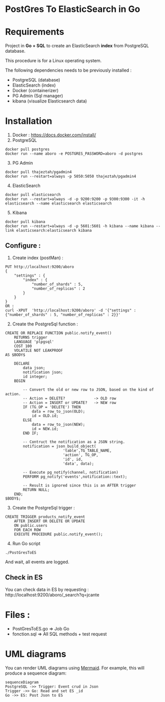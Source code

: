 # PostGres To ElasticSearch in Go




# Requirements
Project in **Go + SQL**  to create an ElasticSearch **index** from PostgreSQL database.

This procedure is for a Linux operating system.

The following dependencies needs to be previously installed :
* PostgreSQL (database)
* ElasticSearch (index)
* Docker (containerizer)
* PG Admin (Sql manager)
* kibana (visualize Elasticsearch data)


# Installation


1. Docker :  https://docs.docker.com/install/
2. PostgreSQL
```
docker pull postgres
docker run --name aboro -e POSTGRES_PASSWORD=aboro -d postgres
```

3. PG Admin
```
docker pull thajeztah/pgadmin4
docker run --restart=always -p 5050:5050 thajeztah/pgadmin4
```
4. ElasticSearch
```
docker pull elasticsearch
docker run --restart=always -d -p 9200:9200 -p 9300:9300 -it -h elasticsearch --name elasticsearch elasticsearch
```

5. Kibana
```
docker pull kibana
docker run --restart=always -d -p 5601:5601 -h kibana --name kibana --link elasticsearch:elasticsearch kibana
```

## Configure :
1. Create index (postMan) :
```
PUT http://localhost:9200/aboro
{
    "settings" : {
        "index" : {
            "number_of_shards" : 5,
            "number_of_replicas" : 2
        }
    }
}
OR :
curl -XPUT  'http://localhost:9200/aboro' -d '{"settings" : {"number_of_shards" : 5, "number_of_replicas" : 2}}'
```
2. Create the PostgreSql function :
```
CREATE OR REPLACE FUNCTION public.notify_event()
    RETURNS trigger
    LANGUAGE 'plpgsql'
    COST 100
    VOLATILE NOT LEAKPROOF
AS $BODY$

    DECLARE
        data json;
        notification json;
        id integer;
    BEGIN

        -- Convert the old or new row to JSON, based on the kind of action.
        -- Action = DELETE?             -> OLD row
        -- Action = INSERT or UPDATE?   -> NEW row
        IF (TG_OP = 'DELETE') THEN
            data = row_to_json(OLD);
            id = OLD.id;
        ELSE
            data = row_to_json(NEW);
            id = NEW.id;
        END IF;

        -- Contruct the notification as a JSON string.
        notification = json_build_object(
                          'table',TG_TABLE_NAME,
                          'action', TG_OP,
                          'id', id,
                          'data', data);

        -- Execute pg_notify(channel, notification)
        PERFORM pg_notify('events',notification::text);

        -- Result is ignored since this is an AFTER trigger
        RETURN NULL;
    END;
$BODY$;
```

3. Create the PostgreSql trigger :
```
CREATE TRIGGER products_notify_event
    AFTER INSERT OR DELETE OR UPDATE
    ON public.users
    FOR EACH ROW
    EXECUTE PROCEDURE public.notify_event();
```
4. Run Go script
```
./PostGresToES
```
And wait, all events are logged.

## Check in ES
You can check data in ES by requesting : http://localhost:9200/aboro/_search?q=jcante

# Files :
- PostGresToES.go => Job Go
- fonction.sql => All SQL methods + test request

# UML diagrams

You can render UML diagrams using [Mermaid](https://mermaidjs.github.io/). For example, this will produce a sequence diagram:

```mermaid
sequenceDiagram
PostgreSQL ->> Trigger: Event crud in Json
Trigger ->> Go: Read and set ES _id
Go ->> ES: Post Json to ES
```
